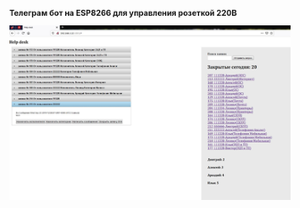 <b>Телеграм бот на ESP8266 для управления розеткой 220В</b>


![screenshot](https://github.com/Mak2k2/Portfolio/blob/master/HelpDesk/!Screenshots/%D0%A1%D0%BD%D0%B8%D0%BC%D0%BE%D0%BA1.JPG)
